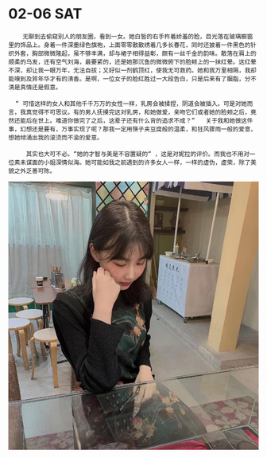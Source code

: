 # 02-06 SAT



        无聊到去偷窥别人的朋友圈，看到一女。她白皙的右手杵着娇羞的脸，目光落在玻璃橱窗里的饰品上。身着一件深墨绿色旗袍，上面零零散散绣着几多长春花，同时还披着一件黑色的针织外套，胸部微微隆起，虽不够丰满，却与裙子相得益彰，颇有一丝千金的韵味。散落在肩上的顺柔的乌发，还有空气刘海，最要紧的，还是她那沉鱼的微微俯下的脸颊上的一抹红晕。这红晕不深，却让我一眼万年，无法自拔；又好似一剂鹤顶红，使我无可救药。她和我万里相隔，我却能嗅到及笄年华才有的清香。是啊，一位女子的脸红胜过一大段告白，只是后来有了胭脂，分不清是真情还是假意。

      “ 可惜这样的女人和其他千千万万的女性一样，乳房会被揉捏，阴道会被插入。可是对她而言，我真觉得不可思议。有的男人抚摸完这对乳房，和她做爱，亲吻它们或者她的脸颊之后，竟然还能后在世上。难道你做完了之后，这辈子还有什么背的追求不成？”   关于我和她做这件事，幻想还是要有，万事实现了呢？那我一定用筷子夹豆腐般的温柔，和狂风骤雨一般的爱意，想她倾涌出我的滚烫而不渝的爱意。

         其实也大可不必。“她的才智与美是不容置疑的“ ，这是对妮拉的评价。而我也不用对一位素未谋面的小姐深情似海。她可能如我之前遇到的许多女人一样，一样的虚伪，虚荣，除了美貌之外乏善可陈。



![](../../.gitbook/assets/husijia.jpg)

